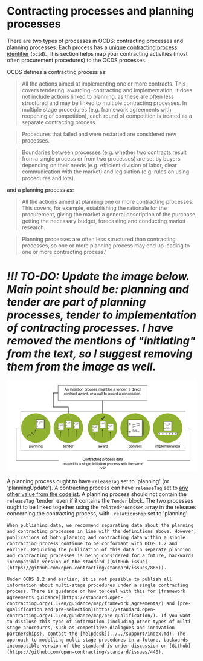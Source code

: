 # Contracting processes and planning processes

There are two types of processes in OCDS: contracting processes and planning processes. Each process has a [unique contracting process identifier](https://standard.open-contracting.org/latest/en/schema/identifiers/#contracting-process-identifier-ocid) (`ocid`). This section helps map your contracting activities (most often procurement procedures) to the OCDS processes. 

OCDS defines a contracting process as:

> All the actions aimed at implementing one or more contracts. This covers tendering, awarding, contracting and implementation. It does not include actions linked to planning, as these are often less structured and may be linked to multiple contracting processes. In multiple stage procedures (e.g. framework agreements with reopening of competition), each round of competition is treated as a separate contracting process.

> Procedures that failed and were restarted are considered new processes.

> Boundaries between processes (e.g. whether two contracts result from a single process or from two processes) are set by buyers depending on their needs (e.g. efficient division of labor, clear communication with the market) and legislation (e.g. rules on using procedures and lots).

and a planning process as: 

> All the actions aimed at planning one or more contracting processes. This covers, for example, establishing the rationale for the procurement, giving the market a general description of the purchase, getting the necessary budget, forecasting and conducting market research.

> Planning processes are often less structured than contracting processes, so one or more planning process may end up leading to one or more contracting process.'

# _!!! TO-DO: Update the image below. Main point should be: planning and tender are part of planning processes, tender to implementation of contracting processes. I have removed the mentions of "initiating" from the text, so I suggest removing them from the image as well._  
![Contracting Process](../../_static/png/contracting_process.png)

A planning process ought to have `releaseTag` set to 'planning' (or 'planningUpdate'). A contracting process can have `releaseTag` set to [any other value from the codelist](https://standard.open-contracting.org/1.1/en/schema/codelists/#release-tag). A planning process should not contain the `releaseTag` 'tender' even if it contains the `Tender` block. The two processes ought to be linked together using the `relatedProcesses` array in the releases concerning the contracting process, with `.relationship` set to 'planning'.

```{note}
When publishing data, we recommend separating data about the planning and contracting processes in line with the definitions above. However, publications of both planning and contracting data within a single contracting process continue to be conformant with OCDS 1.2 and earlier. Requiring the publication of this data in separate planning and contracting processes is being considered for a future, backwards incompatible version of the standard ([GitHub issue](https://github.com/open-contracting/standard/issues/866)).
```

```{note}
Under OCDS 1.2 and earlier, it is not possible to publish all information about multi-stage procedures under a single contracting process. There is guidance on how to deal with this for [framework agreements guidance](https://standard.open-contracting.org/1.1/en/guidance/map/framework_agreements/) and [pre-qualification and pre-selection](https://standard.open-contracting.org/1.1/en/guidance/map/pre-qualification/). If you want to disclose this type of information (including other types of multi-stage procedures, such as competitive dialogues and innovation partnerships), contact the [helpdesk](../../support/index.md). The approach to modelling multi-stage procedures in a future, backwards incompatible version of the standard is under discussion on [Github](https://github.com/open-contracting/standard/issues/440).
```
